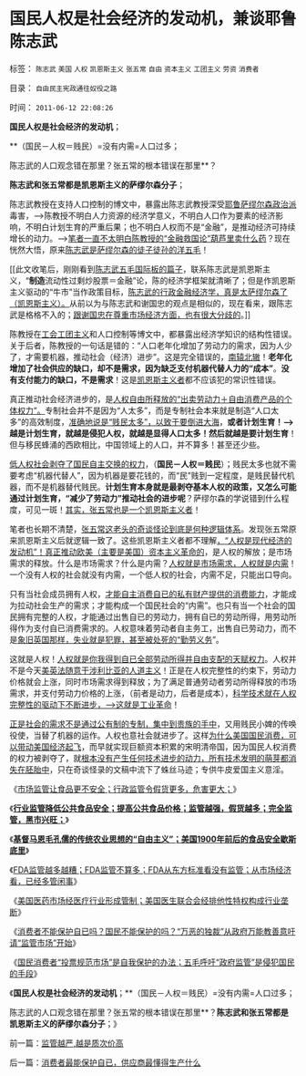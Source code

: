 # 国民人权是社会经济的发动机，兼谈耶鲁陈志武

标签： `陈志武` `美国` `人权` `凯恩斯主义` `张五常` `自由` `资本主义` `工团主义` `劳资` `消费者` 

目录： `自由民主宪政通往奴役之路`

时间： `2011-06-12 22:08:26`

**国民人权是社会经济的发动机**；

**（国民－人权＝贱民）=没有内需=人口过多；

陈志武的人口观念错在那里？张五常的根本错误在那里**？

**陈志武和张五常都是凯恩斯主义的萨缪尔森分子**；

陈志武教授在支持人口控制的博文中，暴露出陈志武教授深受[耶鲁萨缪尔森政治派](../../../2011/2/20/御用定制的萨缪尔森分子.md)毒害，——>陈教授不明白人力资源的经济学意义，不明白人口作为要素的经济影响，不明白计划生育的严重后果；也不明白人权而不是“金融”，是推动经济可持续增长的动力。——>[笔者一直不太明白陈教授的“金融救国论”葫芦里卖什么药](../../../2010/11/26/世界惯例小盘股估值远远高于大盘股.md)？现在恍然大悟，原来[陈志武是萨缪尔森的徒子徒孙的洋五毛](../../../2010/12/8/一分为二学美国，总是学坏的.md)！

[[此文收笔后，刚刚看到[陈志武五毛国际板的篇子](../../../2011/5/25/人民币国际板是“藏富于外，藏汇于外”.md)，联系陈志武是凯恩斯主义，“**制造**流动性过剩炒股票＝金融”论，陈的经济学框架就清晰了；但是作凯恩斯主义驱动的“牛市”当作政策目标，[陈志武的行政金融经济学，真是太萨缪尔森了（凯恩斯主义）。](../../../2011/2/20/御用定制的萨缪尔森分子.md)从前以为与陈志武和谢国忠的观点是相似的，现在看来，跟陈志武是格格不入的；[跟谢国忠在尊重市场经济方面，也有很大分歧的](../../../2010/10/8/谢国忠的货币和汇率的常识错误.md)。]]

陈教授在[工会工团主义](../../../2011/6/3/工团主义征服资本家成为新权贵.md)和人口控制等博文中，都暴露出经济学知识的结构性错误。关于后者，陈教授的一句话是错的：“人口老年化增加了劳动力的需求，因为人少了，才需要机器，推动社会（经济）进步”。这是完全错误的，[南辕北辙](../../../2011/5/31/专家南辕北辙，饮鸩止渴的高论.md)！**老年化增加了社会供应的缺口，却不是需求，因为缺乏支付机器代替人力的“成本”**。**没有支付能力的缺口，不是需求**！这是[凯恩斯主义者](../../../2011/6/7/凯恩斯的利率概念混乱.md)都不应该犯的常识性错误。

真正推动社会经济进步的，是[人权自由所释放的“出卖劳动力＋自由消费产品的个体权力”。](../../../2009/8/5/中国劳动者的利益诉求由谁代表.md)专制社会并不是因为“人太多”，而是专制社会本来就是制造“人口太多”的高效制度，[准确地说是“贱民太多”，以致于要倒进大海](../../../2009/6/10/内需萎缩！把供应过剩的人力资源倒入大海.md)，**或者计划生育！——>越是计划生育，就越是侵犯人权，就越是显得人口太多！然后就越是要计划生育**！但与移民蜂涌的西欧相比，中国领域上的人口，并不算多！甚至还少些。

[低人权社会剥夺了国民自主交换的权力](../../../2009/10/15/人权是生产的要素，劳动者和资本家的相生关系.md)，（**国民－人权＝贱民**）；贱民太多也就不需要考虑“机器代替人”，因为机器是要花钱的，而“民”贱到一定程度，是贱民替代机器，而不是机器替代贱民。**计划生育本身就是最剥夺基本人权的政策，又怎么可能通过计划生育，“减少了劳动力”推动社会的进步呢**？萨缪尔森的学说错到什么程度，可见一斑！[其实，张五常也是一个凯恩斯主义者](../../../2009/10/21/人，鬼.md)！

笔者也长期不清楚，[张五常这老头的奇谈怪论到底是何种逻辑体系](../../../2009/10/17/新的主义又来救中国.md)。发现张五常原来凯恩斯主义后就逻辑一致了。这些凯恩斯主义者都不理解[，“人权是现代经济的发动机”！真正推动欧美（主要是美国）资本主义革命的](../../../2011/5/24/殖民主义和资本积累，无助于欧洲资本主义.md)，是人权的解放；是市场需求的释放。什么是市场需求？什么是内需？[人权就是市场需求，人权就是内需](../../../2010/4/25/内需并不会因为人民币升值就被拉动.md)！一个没有人权的社会就没有内需，一个低人权的社会，内需不足，只能出口导向。

只有当社会成员拥有人权，[才能自主消费自已的私有财产提供的消费能力](../../../2010/3/27/生产的价值是消费者的体验；政府无法代替.md)，才能成为拉动社会生产的需求；才能构成一个国民社会的“内需”。也只有当一个社会的国民拥有完整的人权，才能通过出售自已的劳动力，拥有自已的劳动所得，用劳动所得作为支付自已消费需求的。人权意味着劳动者自主务工，出售自已劳动力，而不是[象旧英国那样，失业就是犯罪，甚至被处死的“勤劳义务](../../../2011/3/30/美英“孙志刚法”和黑奴待遇.md)”。

这就是人权！[人权就是你我得到自已全部劳动所得并自由支配的天赋权力](../../../2011/3/30/美英“孙志刚法”和黑奴待遇.md)。人权并不是今天[美英法随意干涉利比亚的人道主义](../../../2011/4/22/美英法的第三次布匿战争.md)！正是在人权完整性的约束下，劳动力价格就会上涨，同时市场需求得到释放；为了满足普通劳动者劳动所得释放的市场需求，并支付劳动力价格的上涨，（前者是动力，后者是成本），[科学技术就在人权完整性的驱动下不断进步，——>这就是工业革命](../../../2010/6/1/资本积累阻碍工业革命！有大众需求，才有工业革命！.md)！

[正是社会的需求不是通过公有制的专制，集中到贵族的手中](../../../2010/4/23/公有制落后因私人消费被取缔.md)，又用贱民小婢的传唤役使，当替了机器的运作。人权也意社会就进步了。这样[为什么美国国民消费，可以带动美国经济起飞](../../../2011/5/24/美国工业增长的成因.md)，而早就实现巨额资本积累的宋明清帝国，因为国民人权消费的权力被剥夺了，就[根本没有产生任何技术进步的动力，所有技术发明的萌芽都消失在胚胎中](../../../2010/6/2/中国古代建筑技术落后的原因;牛皮爱国主义有用吗？.md)，只在奇谈怪录的文稿中流下了蛛丝马迹；专供牛皮爱国主义意淫。

《[市场监管让食品更不安全；行政监管令假货更多，危害更大；](../../../2011/6/9/极度恐慌：监管让食品越来越不安全.md)》

《[**行业监管降低公共食品安全；提高公共食品价格；监管越强，假货越多；完全监管，黑市兴旺；**](../../../2011/6/10/极度恐慌!水，空气，可口可乐……有毒？.md)》

《[**基督马恩毛孔儒的传统农业思想的“自由主义”；美国1900年前后的食品安全歇斯底里**](../../../2011/6/10/汤姆叔叔竭斯底里的小屋和丛林.md)》

《[FDA监管越多越糟；FDA监管不算多；FDA从东方标准看没有监管；从市场经济看，已经多管闲事](../../../2011/6/10/FDA监管越多越没有公益.md)》

《[美国医药市场经医疗行业形成管制；美国医生联合会经排他性特权构成行业垄断](../../../2011/6/11/美国医保医疗医药市场管制造成垄断和高价.md)》

《[消费者不能保护自已吗？国民不能保护的吗？“万恶的独裁”从政府万能教善意吁请“监管市场”开始](../../../2011/6/11/消费者不能保护自已吗？监管必不可少吗？.md)》

《[国民消费者“投票规范市场”是自我保护的办法；五毛呼吁“政府监管”是侵犯国民的手段](../../../2011/6/11/监管越严,越是质次价高.md)》

《**国民人权是社会经济的发动机**；**（国民－人权＝贱民）=没有内需=人口过多；

陈志武的人口观念错在那里？张五常的根本错误在那里**？**陈志武和张五常都是凯恩斯主义的萨缪尔森分子**；》



前一篇：[监管越严,越是质次价高](../../../2011/6/11/监管越严,越是质次价高.md)

后一篇：[消费者最能保护自已，供应商最懂得生产什么](../../../2011/6/12/消费者最能保护自已，供应商最懂得生产什么.md)
